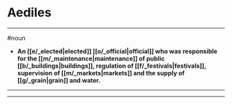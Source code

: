 # Aediles
---
#noun
- **An [[e/_elected|elected]] [[o/_official|official]] who was responsible for the [[m/_maintenance|maintenance]] of public [[b/_buildings|buildings]], regulation of [[f/_festivals|festivals]], supervision of [[m/_markets|markets]] and the supply of [[g/_grain|grain]] and water.**
---
---
